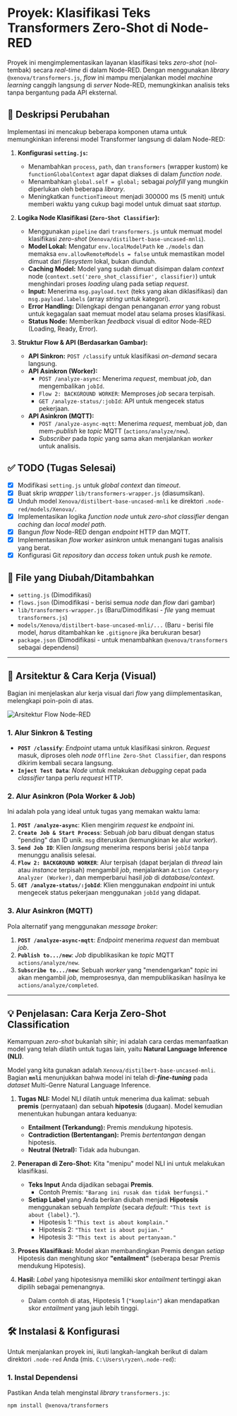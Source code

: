 # Proyek: Klasifikasi Teks Transformers Zero-Shot di Node-RED

Proyek ini mengimplementasikan layanan klasifikasi teks *zero-shot* (nol-tembak) secara *real-time* di dalam Node-RED. Dengan menggunakan *library* `@xenova/transformers.js`, *flow* ini mampu menjalankan model *machine learning* canggih langsung di *server* Node-RED, memungkinkan analisis teks tanpa bergantung pada API eksternal.

## 📝 Deskripsi Perubahan

Implementasi ini mencakup beberapa komponen utama untuk memungkinkan inferensi model Transformer langsung di dalam Node-RED:

1.  **Konfigurasi `setting.js`:**
    * Menambahkan `process`, `path`, dan `transformers` (wrapper kustom) ke `functionGlobalContext` agar dapat diakses di dalam *function node*.
    * Menambahkan `global.self = global;` sebagai *polyfill* yang mungkin diperlukan oleh beberapa *library*.
    * Meningkatkan `functionTimeout` menjadi 300000 ms (5 menit) untuk memberi waktu yang cukup bagi model untuk dimuat saat *startup*.

2.  **Logika Node Klasifikasi (`Zero-Shot Classifier`):**
    * Menggunakan `pipeline` dari `transformers.js` untuk memuat model klasifikasi *zero-shot* (`Xenova/distilbert-base-uncased-mnli`).
    * **Model Lokal:** Mengatur `env.localModelPath` ke `./models` dan memaksa `env.allowRemoteModels = false` untuk memastikan model dimuat dari *filesystem* lokal, bukan diunduh.
    * **Caching Model:** Model yang sudah dimuat disimpan dalam *context* node (`context.set('zero_shot_classifier', classifier)`) untuk menghindari proses *loading* ulang pada setiap *request*.
    * **Input:** Menerima `msg.payload.text` (teks yang akan diklasifikasi) dan `msg.payload.labels` (array *string* untuk kategori).
    * **Error Handling:** Dilengkapi dengan penanganan *error* yang robust untuk kegagalan saat memuat model atau selama proses klasifikasi.
    * **Status Node:** Memberikan *feedback* visual di editor Node-RED (Loading, Ready, Error).

3.  **Struktur Flow & API (Berdasarkan Gambar):**
    * **API Sinkron:** `POST /classify` untuk klasifikasi *on-demand* secara langsung.
    * **API Asinkron (Worker):**
        * `POST /analyze-async`: Menerima *request*, membuat *job*, dan mengembalikan `jobId`.
        * `Flow 2: BACKGROUND WORKER`: Memproses *job* secara terpisah.
        * `GET /analyze-status/:jobId`: API untuk mengecek status pekerjaan.
    * **API Asinkron (MQTT):**
        * `POST /analyze-async-mqtt`: Menerima *request*, membuat *job*, dan mem-*publish* ke *topic* MQTT (`actions/analyze/new`).
        * *Subscriber* pada *topic* yang sama akan menjalankan *worker* untuk analisis.

## ✅ TODO (Tugas Selesai)

-   [x] Modifikasi `setting.js` untuk *global context* dan *timeout*.
-   [x] Buat skrip *wrapper* `lib/transformers-wrapper.js` (diasumsikan).
-   [x] Unduh model `Xenova/distilbert-base-uncased-mnli` ke direktori `.node-red/models/Xenova/`.
-   [x] Implementasikan logika *function node* untuk *zero-shot classifier* dengan *caching* dan *local model path*.
-   [x] Bangun *flow* Node-RED dengan *endpoint* HTTP dan MQTT.
-   [x] Implementasikan *flow* *worker* asinkron untuk menangani tugas analisis yang berat.
-   [x] Konfigurasi Git *repository* dan *access token* untuk *push* ke *remote*.

## 📂 File yang Diubah/Ditambahkan

* `setting.js` (Dimodifikasi)
* `flows.json` (Dimodifikasi - berisi semua *node* dan *flow* dari gambar)
* `lib/transformers-wrapper.js` (Baru/Dimodifikasi - *file* yang memuat `transformers.js`)
* `models/Xenova/distilbert-base-uncased-mnli/...` (Baru - berisi file model, *harus* ditambahkan ke `.gitignore` jika berukuran besar)
* `package.json` (Dimodifikasi - untuk menambahkan `@xenova/transformers` sebagai dependensi)

---

## 🧠 Arsitektur & Cara Kerja (Visual)

Bagian ini menjelaskan alur kerja visual dari *flow* yang diimplementasikan, melengkapi poin-poin di atas.

![Arsitektur Flow Node-RED](https://i.imgur.com/50967b.png)

### 1. Alur Sinkron & Testing

* **`POST /classify`**: *Endpoint* utama untuk klasifikasi sinkron. *Request* masuk, diproses oleh *node* `Offline Zero-Shot Classifier`, dan respons dikirim kembali secara langsung.
* **`Inject Test Data`**: *Node* untuk melakukan *debugging* cepat pada *classifier* tanpa perlu *request* HTTP.

### 2. Alur Asinkron (Pola Worker & Job)

Ini adalah pola yang ideal untuk tugas yang memakan waktu lama:
1.  **`POST /analyze-async`**: Klien mengirim *request* ke *endpoint* ini.
2.  **`Create Job & Start Process`**: Sebuah *job* baru dibuat dengan status "pending" dan ID unik. `msg` diteruskan (kemungkinan ke alur *worker*).
3.  **`Send Job ID`**: Klien *langsung* menerima respons berisi `jobId` tanpa menunggu analisis selesai.
4.  **`Flow 2: BACKGROUND WORKER`**: Alur terpisah (dapat berjalan di *thread* lain atau *instance* terpisah) mengambil *job*, menjalankan `Action Category Analyzer (Worker)`, dan memperbarui hasil *job* di *database/context*.
5.  **`GET /analyze-status/:jobId`**: Klien menggunakan *endpoint* ini untuk mengecek status pekerjaan menggunakan `jobId` yang didapat.

### 3. Alur Asinkron (MQTT)

Pola alternatif yang menggunakan *message broker*:
1.  **`POST /analyze-async-mqtt`**: *Endpoint* menerima *request* dan membuat *job*.
2.  **`Publish to.../new`**: *Job* dipublikasikan ke *topic* MQTT `actions/analyze/new`.
3.  **`Subscribe to.../new`**: Sebuah *worker* yang "mendengarkan" *topic* ini akan mengambil *job*, memprosesnya, dan mempublikasikan hasilnya ke `actions/analyze/completed`.

---

## 💡 Penjelasan: Cara Kerja Zero-Shot Classification

Kemampuan *zero-shot* bukanlah sihir; ini adalah cara cerdas memanfaatkan model yang telah dilatih untuk tugas lain, yaitu **Natural Language Inference (NLI)**.

Model yang kita gunakan adalah `Xenova/distilbert-base-uncased-mnli`. Bagian **`mnli`** menunjukkan bahwa model ini telah di-***fine-tuning*** pada *dataset* Multi-Genre Natural Language Inference.

1.  **Tugas NLI:** Model NLI dilatih untuk menerima dua kalimat: sebuah **premis** (pernyataan) dan sebuah **hipotesis** (dugaan). Model kemudian menentukan hubungan antara keduanya:
    * **Entailment (Terkandung):** Premis *mendukung* hipotesis.
    * **Contradiction (Bertentangan):** Premis *bertentangan* dengan hipotesis.
    * **Neutral (Netral):** Tidak ada hubungan.

2.  **Penerapan di Zero-Shot:** Kita "menipu" model NLI ini untuk melakukan klasifikasi.
    * **Teks Input** Anda dijadikan sebagai **Premis**.
        * Contoh Premis: `"Barang ini rusak dan tidak berfungsi."`
    * **Setiap Label** yang Anda berikan diubah menjadi **Hipotesis** menggunakan sebuah *template* (secara *default*: `"This text is about {label}."`).
        * Hipotesis 1: `"This text is about komplain."`
        * Hipotesis 2: `"This text is about pujian."`
        * Hipotesis 3: `"This text is about pertanyaan."`

3.  **Proses Klasifikasi:** Model akan membandingkan Premis dengan *setiap* Hipotesis dan menghitung skor **"entailment"** (seberapa besar Premis mendukung Hipotesis).

4.  **Hasil:** *Label* yang hipotesisnya memiliki skor *entailment* tertinggi akan dipilih sebagai pemenangnya.
    * Dalam contoh di atas, Hipotesis 1 (`"komplain"`) akan mendapatkan skor *entailment* yang jauh lebih tinggi.

## 🛠️ Instalasi & Konfigurasi

Untuk menjalankan proyek ini, ikuti langkah-langkah berikut di dalam direktori `.node-red` Anda (mis. `C:\Users\ryzen\.node-red`):

### 1. Instal Dependensi

Pastikan Anda telah menginstal *library* `transformers.js`:
```bash
npm install @xenova/transformers